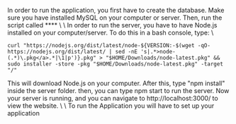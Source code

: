 In order to run the application, you first have to create the database. Make sure you have installed MySQL on your computer or server. Then, run the script called ****
\\
\\
In order to run the server, you have to have Node.js installed on your computer/server. To do this in a bash console, type:
\\

`curl "https://nodejs.org/dist/latest/node-${VERSION:-$(wget -qO- https://nodejs.org/dist/latest/ | sed -nE 's|.*>node-(.*)\.pkg</a>.*|\1|p')}.pkg" > "$HOME/Downloads/node-latest.pkg" && sudo installer -store -pkg "$HOME/Downloads/node-latest.pkg" -target "/"`


This will download Node.js on your computer. After this, type "npm install" inside the server folder. then, you can type npm start to run the server. Now your server is running, and you can navigate to http://localhost:3000/ to view the website.
\\
\\
To run the Application you will have to set up your application
